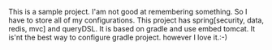 This is a sample project.
I'am not good at remembering something. So I have to store all of my configurations.
This project has spring[security, data, redis, mvc] and queryDSL.
It is based on gradle and use embed tomcat.
It is'nt the best way to configure gradle project. however I love it.:-)
